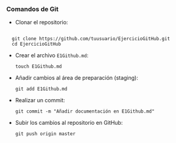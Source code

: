 ### Comandos de Git

- Clonar el repositorio:
```

  git clone https://github.com/tuusuario/EjercicioGitHub.git
  cd EjercicioGitHub
  ```

- Crear el archivo `E1Github.md`:
  ```
  touch E1Github.md
  ```

- Añadir cambios al área de preparación (staging):
  ```
  git add E1Github.md
  ```

- Realizar un commit:
  ```
  git commit -m "Añadir documentación en E1Github.md"
  ```

- Subir los cambios al repositorio en GitHub:
  ```
  git push origin master
  ```
